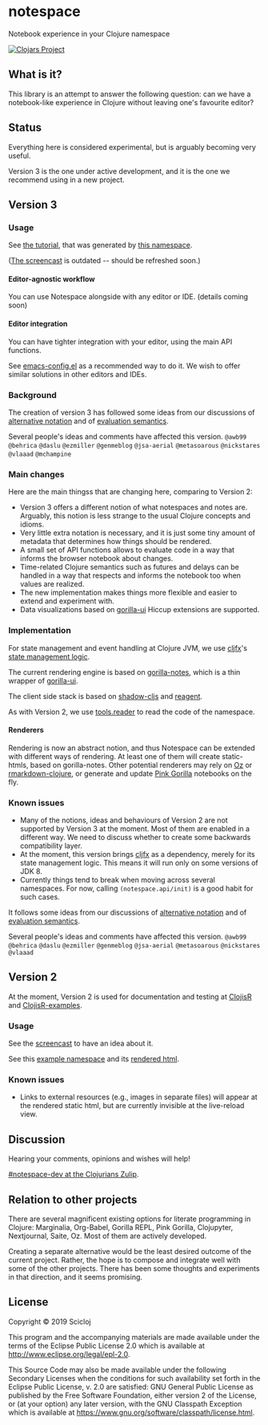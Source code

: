 # notespace

Notebook experience in your Clojure namespace

[![Clojars Project](https://img.shields.io/clojars/v/scicloj/notespace.svg)](https://clojars.org/scicloj/notespace)

## What is it?

This library is an attempt to answer the following question: can we have a notebook-like experience in Clojure without leaving one's favourite editor?

## Status

Everything here is considered experimental, but is arguably becoming very useful.

Version 3 is the one under active development, and it is the one we recommend using in a new project.

## Version 3

### Usage

See [the tutorial](https://scicloj.github.io/notespace/doc/notespace/v3-experiment1-test/index.html), that was generated by [this namespace](./test/notespace/v3_experiment1_test.clj).

([The screencast](https://youtu.be/_GcTnkhn9g0) is outdated -- should be refreshed soon.)

#### Editor-agnostic workflow
You can use Notespace alongside with any editor or IDE.
(details coming soon)

#### Editor integration
You can have tighter integration with your editor, using the main API functions.

See [emacs-config.el](./emacs-config.el) as a recommended way to do it. We wish to offer similar solutions in other editors and IDEs.

### Background

The creation of version 3 has followed some ideas from our discussions of [alternative notation](https://clojurians.zulipchat.com/#narrow/stream/224153-notespace-dev/topic/alternative.20notation) and of [evaluation semantics](https://clojurians.zulipchat.com/#narrow/stream/224153-notespace-dev/topic/evaluation.20semantics.20--.20suggested.20breaking.20change).

Several people's ideas and comments have affected this version.
`@awb99` `@behrica` `@daslu` `@ezmiller` `@genmeblog` `@jsa-aerial` `@metasoarous` `@nickstares` `@vlaaad` `@mchampine`

### Main changes
Here are the main thingss that are changing here, comparing to Version 2:
* Version 3 offers a different notion of what notespaces and notes are. Arguably, this notion is less strange to the usual Clojure concepts and idioms.
* Very little extra notation is necessary, and it is just some tiny amount of metadata that determines how things should be rendered.
* A small set of API functions allows to evaluate code in a way that informs the browser notebook about changes.
* Time-related Clojure semantics such as futures and delays can be handled in a way that respects and informs the notebook too when values are realized.
* The new implementation makes things more flexible and easier to extend and experiment with.
* Data visualizations based on [gorilla-ui](https://github.com/pink-gorilla/gorilla-ui) Hiccup extensions are supported.

### Implementation
For state management and event handling at Clojure JVM, we use [cljfx](https://github.com/cljfx/cljfx)'s [state management logic](https://github.com/cljfx/cljfx#subscriptions-and-contexts).

The current rendering engine is based on [gorilla-notes](https://github.com/scicloj/gorilla-notes), which is a thin wrapper of [gorilla-ui](https://github.com/pink-gorilla/gorilla-ui).

The client side stack is based on [shadow-cljs](https://github.com/thheller/shadow-cljs) and [reagent](https://reagent-project.github.io).

As with Version 2, we use [tools.reader](https://github.com/clojure/tools.reader) to read the code of the namespace.

#### Renderers

Rendering is now an abstract notion, and thus Notespace can be extended with different ways of rendering. At least one of them will create static-htmls, based on gorilla-notes. Other potential renderers may rely on [Oz](https://github.com/metasoarous/oz) or [rmarkdown-clojure](https://github.com/genmeblog/rmarkdown-clojure), or generate and update [Pink Gorilla](https://pink-gorilla.github.io) notebooks on the fly.

### Known issues
* Many of the notions, ideas and behaviours of Version 2 are not supported by Version 3 at the moment. Most of them are enabled in a different way. We need to discuss whether to create some backwards compatibility layer.
* At the moment, this version brings [cljfx](https://github.com/cljfx/cljfx) as a dependency, merely for its state management logic. This means it will run only on some versions of JDK 8.
* Currently things tend to break when moving across several namespaces. For now, calling `(notespace.api/init)` is a good habit for such cases.

It follows some ideas from our discussions of [alternative notation](https://clojurians.zulipchat.com/#narrow/stream/224153-notespace-dev/topic/alternative.20notation) and of [evaluation semantics](https://clojurians.zulipchat.com/#narrow/stream/224153-notespace-dev/topic/evaluation.20semantics.20--.20suggested.20breaking.20change).

Several people's ideas and comments have affected this version.
`@awb99` `@behrica` `@daslu` `@ezmiller` `@genmeblog` `@jsa-aerial` `@metasoarous` `@nickstares` `@vlaaad` 

## Version 2

At the moment, Version 2 is used for documentation and testing at [ClojisR](https://github.com/scicloj/clojisr) and [ClojisR-examples](https://github.com/scicloj/clojisr-examples).

### Usage

See the [screencast](https://drive.google.com/file/d/1D0EBTA2Udt2vjEEetiHqjjk1blb79XcY/view?usp=sharing) to have an idea about it.

See this [example namespace](./test/notespace/v2/tutorial_test.clj) and its [rendered html](https://scicloj.github.io/notespace/doc/notespace/v2/tutorial-test/index.html).

### Known issues
* Links to external resources (e.g., images in separate files) will appear at the rendered static html, but are currently invisible at the live-reload view.

## Discussion

Hearing your comments, opinions and wishes will help!

[#notespace-dev at the Clojurians Zulip](https://clojurians.zulipchat.com/#narrow/stream/224153-notespace-dev).

## Relation to other projects

There are several magnificent existing options for literate programming in Clojure: Marginalia, Org-Babel, Gorilla REPL, Pink Gorilla, Clojupyter, Nextjournal, Saite, Oz. Most of them are actively developed.

Creating a separate alternative would be the least desired outcome of the current project. Rather, the hope is to compose and integrate well with some of the other projects. There has been some thoughts and experiments in that direction, and it seems promising.

## License

Copyright © 2019 Scicloj

This program and the accompanying materials are made available under the
terms of the Eclipse Public License 2.0 which is available at
http://www.eclipse.org/legal/epl-2.0.

This Source Code may also be made available under the following Secondary
Licenses when the conditions for such availability set forth in the Eclipse
Public License, v. 2.0 are satisfied: GNU General Public License as published by
the Free Software Foundation, either version 2 of the License, or (at your
option) any later version, with the GNU Classpath Exception which is available
at https://www.gnu.org/software/classpath/license.html.
